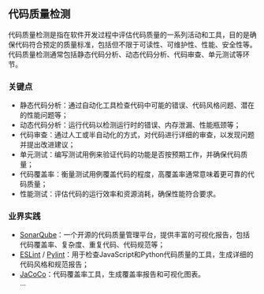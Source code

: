 ## 代码质量检测
代码质量检测是指在软件开发过程中评估代码质量的一系列活动和工具，目的是确保代码符合预定的质量标准，包括但不限于可读性、可维护性、性能、安全性等。代码质量检测通常包括静态代码分析、动态代码分析、代码审查、单元测试等环节。

### 关键点
- 静态代码分析：通过自动化工具检查代码中可能的错误、代码风格问题、潜在的性能问题等；
- 动态代码分析：运行代码以检测运行时的错误、内存泄漏、性能瓶颈等；
- 代码审查：通过人工或半自动化的方式，对代码进行详细的审查，以发现问题并提出改进建议；
- 单元测试：编写测试用例来验证代码的功能是否按预期工作，并确保代码质量；
- 代码覆盖率：衡量测试用例覆盖代码的程度，高覆盖率通常意味着更可靠的代码质量；
- 性能测试：评估代码的运行效率和资源消耗，确保性能符合要求。

### 业界实践
- [SonarQube](https://www.sonarsource.com/products/sonarqube/)：一个开源的代码质量管理平台，提供丰富的可视化报告，包括代码覆盖率、复杂度、重复代码、代码规范等；
- [ESLint](https://eslint.org/) / [Pylint](https://pypi.org/project/pylint/)：用于检查JavaScript和Python代码质量的工具，生成详细的代码风格和规范报告；
- [JaCoCo](https://www.jacoco.org/jacoco/trunk/)：代码覆盖率工具，生成覆盖率报告和可视化图表。    
...